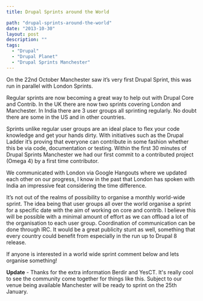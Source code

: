 ```yaml
---
title: Drupal Sprints around the World

path: "drupal-sprints-around-the-world"
date: "2013-10-30"
layout: post
description: ""
tags:
  - "Drupal"
  - "Drupal Planet"
  - "Drupal Sprints Manchester"
---
```

On the 22nd October Manchester saw it’s very first Drupal Sprint, this was run in parallel with London Sprints.

Regular sprints are now becoming a great way to help out with Drupal Core and Contrib. In the UK there are now two sprints covering London and Manchester. In India there are 3 user groups all sprinting regularly. No doubt there are some in the US and in other countries.

Sprints unlike regular user groups are an ideal place to flex your code knowledge and get your hands dirty. With initiatives such as the Drupal Ladder it’s proving that everyone can contribute in some fashion whether this be via code, documentation or testing. Within the first 30 minutes of Drupal Sprints Manchester we had our first commit to a contributed project (Omega 4) by a first time contributor.

We communicated with London via Google Hangouts where we updated each other on our progress, I know in the past that London has spoken with India an impressive feat considering the time difference.

It’s not out of the realms of possibility to organise a monthly world-wide sprint. The idea being that user groups all over the world organise a sprint for a specific date with the aim of working on core and contrib. I believe this will be possible with a minimal amount of effort as we can offload a lot of the organisation to each user group. Coordination of communication can be done through IRC. It would be a great publicity stunt as well, something that every country could benefit from especially in the run up to Drupal 8 release.

If anyone is interested in a world wide sprint comment below and lets organise something!

**Update** - Thanks for the extra information Berdir and YesCT. It's really cool to see the community come together for things like this. Subject to our venue being available Manchester will be ready to sprint on the 25th January.
